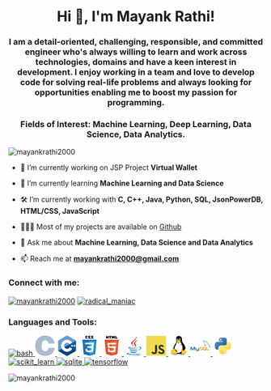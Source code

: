 <h1 align="center">Hi 👋, I'm Mayank Rathi!</h1>
<h3 align="center">I am a detail-oriented, challenging, responsible, and committed engineer who's always willing to learn and work across technologies, domains and have a keen interest in development. I enjoy working in a team and love to develop code for solving real-life problems and always looking for opportunities enabling me to boost my passion for programming.</h3>

<h3 align="center">Fields of Interest: Machine Learning, Deep Learning, Data Science, Data Analytics.</h3>


<p align="left"> <img src="https://komarev.com/ghpvc/?username=mayankrathi2000&label=Profile%20views&color=0e75b6&style=flat" alt="mayankrathi2000" /> </p>

- 🔭 I’m currently working on JSP Project **Virtual Wallet**

- 🌱 I’m currently learning **Machine Learning and Data Science**

- 🛠 I’m currently working with **C, C++, Java, Python, SQL, JsonPowerDB, HTML/CSS, JavaScript**

- 👨🏻‍💻 Most of my projects are available on [Github](https://github.com/mayankrathi2000)

- 💬 Ask me about **Machine Learning, Data Science and Data Analytics**

- 📫 Reach me at **mayankrathi2000@gmail.com**

<h3 align="left">Connect with me:</h3>
<p align="left">
<a href="https://www.linkedin.com/in/mayank-rathi-1886a816b/" target="blank"><img align="center" src="https://cdn.jsdelivr.net/npm/simple-icons@3.0.1/icons/linkedin.svg" alt="mayankrathi2000" height="30" width="40" /></a>
<a href="https://instagram.com/radical_maniac" target="blank"><img align="center" src="https://cdn.jsdelivr.net/npm/simple-icons@3.0.1/icons/instagram.svg" alt="radical_maniac" height="30" width="40" /></a>
</p>



<h3 align="left">Languages and Tools:</h3>
<p align="left"> <a href="https://www.gnu.org/software/bash/" target="_blank"> <img src="https://www.vectorlogo.zone/logos/gnu_bash/gnu_bash-icon.svg" alt="bash" width="40" height="40"/> </a> <a href="https://www.cprogramming.com/" target="_blank"> <img src="https://raw.githubusercontent.com/devicons/devicon/master/icons/c/c-original.svg" alt="c" width="40" height="40"/> </a> <a href="https://www.w3schools.com/cpp/" target="_blank"> <img src="https://raw.githubusercontent.com/devicons/devicon/master/icons/cplusplus/cplusplus-original.svg" alt="cplusplus" width="40" height="40"/> </a> <a href="https://www.w3schools.com/css/" target="_blank"> <img src="https://raw.githubusercontent.com/devicons/devicon/master/icons/css3/css3-original-wordmark.svg" alt="css3" width="40" height="40"/> </a> <a href="https://www.w3.org/html/" target="_blank"> <img src="https://raw.githubusercontent.com/devicons/devicon/master/icons/html5/html5-original-wordmark.svg" alt="html5" width="40" height="40"/> </a> <a href="https://www.java.com" target="_blank"> <img src="https://raw.githubusercontent.com/devicons/devicon/master/icons/java/java-original.svg" alt="java" width="40" height="40"/> </a> <a href="https://developer.mozilla.org/en-US/docs/Web/JavaScript" target="_blank"> <img src="https://raw.githubusercontent.com/devicons/devicon/master/icons/javascript/javascript-original.svg" alt="javascript" width="40" height="40"/> </a> <a href="https://www.linux.org/" target="_blank"> <img src="https://raw.githubusercontent.com/devicons/devicon/master/icons/linux/linux-original.svg" alt="linux" width="40" height="40"/> </a> <a href="https://www.mysql.com/" target="_blank"> <img src="https://raw.githubusercontent.com/devicons/devicon/master/icons/mysql/mysql-original-wordmark.svg" alt="mysql" width="40" height="40"/> </a> <a href="https://www.python.org" target="_blank"> <img src="https://raw.githubusercontent.com/devicons/devicon/master/icons/python/python-original.svg" alt="python" width="40" height="40"/> </a> <a href="https://scikit-learn.org/" target="_blank"> <img src="https://upload.wikimedia.org/wikipedia/commons/0/05/Scikit_learn_logo_small.svg" alt="scikit_learn" width="40" height="40"/> </a> <a href="https://www.sqlite.org/" target="_blank"> <img src="https://www.vectorlogo.zone/logos/sqlite/sqlite-icon.svg" alt="sqlite" width="40" height="40"/> </a> <a href="https://www.tensorflow.org" target="_blank"> <img src="https://www.vectorlogo.zone/logos/tensorflow/tensorflow-icon.svg" alt="tensorflow" width="40" height="40"/> </a> </p>

<p><img align="center" src="https://github-readme-stats.vercel.app/api/top-langs?username=mayankrathi2000&show_icons=true&locale=en&layout=compact" alt="mayankrathi2000" /></p>
